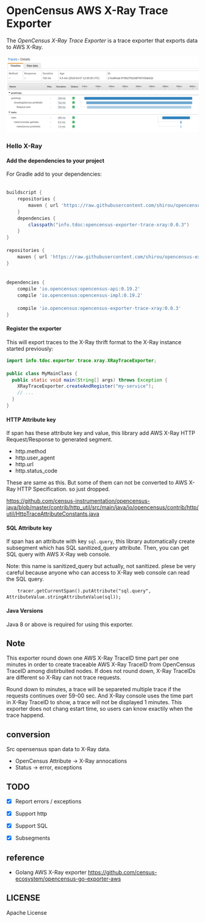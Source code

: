 # OpenCensus AWS X-Ray Trace Exporter

The *OpenCensus X-Ray Trace Exporter* is a trace exporter that exports data to AWS X-Ray.


![Screenshot](x-ray-screenshot.png?raw=true "Screenshot")


### Hello X-Ray

#### Add the dependencies to your project

For Gradle add to your dependencies:
```groovy

buildscript {
    repositories {
        maven { url 'https://raw.githubusercontent.com/shirou/opencensus-exporter-trace-xray/master/public' }
    }
    dependencies {
        classpath("info.tdoc:opencensus-exporter-trace-xray:0.0.3")
    }
}

repositories {
    maven { url 'https://raw.githubusercontent.com/shirou/opencensus-exporter-trace-xray/master/public' }
}


dependencies {
    compile 'io.opencensus:opencensus-api:0.19.2'
    compile 'io.opencensus:opencensus-impl:0.19.2'

    compile 'io.opencensus:opencensus-exporter-trace-xray:0.0.3'
}
```

#### Register the exporter

This will export traces to the X-Ray thrift format to the X-Ray instance started previously:

```java
import info.tdoc.exporter.trace.xray.XRayTraceExporter;

public class MyMainClass {
  public static void main(String[] args) throws Exception {
    XRayTraceExporter.createAndRegister("my-service");
    // ...
  }
}
```

#### HTTP Attribute key

If span has these attribute key and value, this library add AWS X-Ray HTTP Request/Response to generated segment.

- http.method
- http.user_agent
- http.url
- http.status_code

These are same as this. But some of them can not be converted to AWS X-Ray HTTP Specification. so just dropped.

https://github.com/census-instrumentation/opencensus-java/blob/master/contrib/http_util/src/main/java/io/opencensus/contrib/http/util/HttpTraceAttributeConstants.java


#### SQL Attribute key

If span has an attribute with key `sql.query`, this library automatically create subsegment which has SQL sanitized_query attribute. Then, you can get SQL query with AWS X-Ray web console.

Note: this name is sanitized_query but actually, not sanitized. plese be very careful because anyone who can access to X-Ray web console can read the SQL query.

```
    tracer.getCurrentSpan().putAttribute("sql.query", AttributeValue.stringAttributeValue(sql));
```

#### Java Versions

Java 8 or above is required for using this exporter.

## Note

This exporter round down one AWS X-Ray TraceID time part per one minutes in order to create traceable AWS X-Ray TraceID from OpenCensus TraceID among distirbuited nodes. If does not round down, X-Ray TraceIDs are different so X-Ray can not trace requests.

Round down to minutes, a trace will be separeted multiple trace if the requests continues over 59-00 sec. And X-Ray console uses the time part in X-Ray TraceID to show, a trace will not be displayed 1 minutes.
This exporter does not chang estart time, so users can know exactily when the trace happend.

## conversion

Src opensensus span data to X-Ray data.

- OpenCensus Attribute -> X-Ray annocations
- Status -> error, exceptions

## TODO

- [x] Report errors / exceptions
- [x] Support http
- [x] Support SQL
- [x] Subsegments


## reference

- Golang AWS X-Ray exporter https://github.com/census-ecosystem/opencensus-go-exporter-aws

## LICENSE

Apache License
